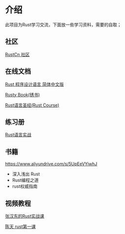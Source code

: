 # 介绍
此项目为Rust学习交流，下面放一些学习资料，需要的自取；

## 社区
[RustCn 社区]( https://hirust.cn)
## 在线文档


[Rust 程序设计语言 简体中文版](https://kaisery.github.io/trpl-zh-cn/title-page.html)

[Rusty Book(锈书)](https://rusty.rs/about.html)


[Rust语言圣经(Rust Course)](https://course.rs/about-book.html)

## 练习册
[Rust语言实战](https://zh.practice.rs/why-exercise.html)


## 书籍

https://www.aliyundrive.com/s/5UpEeVYiwhJ 
* 深入浅出 Rust
* Rust编程之道
* rust权威指南

## 视频教程
 
[张汉东的Rust实战课](https://www.aliyundrive.com/s/aPZ7Perafyg)

[陈天 rust第一课](https://www.aliyundrive.com/s/Y3HtUWkzphg)
 
